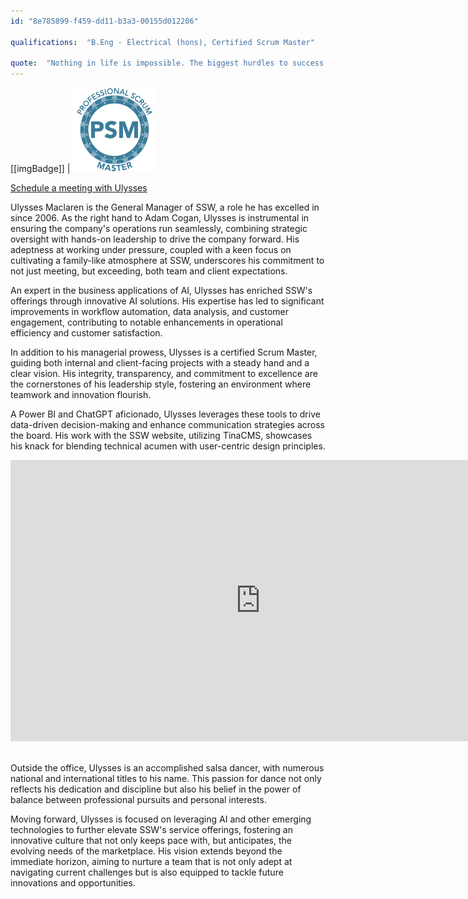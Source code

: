 ```yaml
---
id: "8e785899-f459-dd11-b3a3-00155d012206"

qualifications:  "B.Eng - Electrical (hons), Certified Scrum Master"

quote:  "Nothing in life is impossible. The biggest hurdles to success in life are inaction and fear of failure."
---
```


[[imgBadge]]
| ![Certified Scrum Master](../badges/Certification-scrumorg-master-1.png) 
   
[Schedule a meeting with Ulysses](https://outlook.office.com/bookwithme/user/97ccb01d46744eed9ad7ff2c52c3ade6@ssw.com.au?anonymous&ep=plink)

Ulysses Maclaren is the General Manager of SSW, a role he has excelled in since 2006. As the right hand to Adam Cogan, Ulysses is instrumental in ensuring the company's operations run seamlessly, combining strategic oversight with hands-on leadership to drive the company forward. His adeptness at working under pressure, coupled with a keen focus on cultivating a family-like atmosphere at SSW, underscores his commitment to not just meeting, but exceeding, both team and client expectations.

An expert in the business applications of AI, Ulysses has enriched SSW's offerings through innovative AI solutions. His expertise has led to significant improvements in workflow automation, data analysis, and customer engagement, contributing to notable enhancements in operational efficiency and customer satisfaction.

In addition to his managerial prowess, Ulysses is a certified Scrum Master, guiding both internal and client-facing projects with a steady hand and a clear vision. His integrity, transparency, and commitment to excellence are the cornerstones of his leadership style, fostering an environment where teamwork and innovation flourish.

A Power BI and ChatGPT aficionado, Ulysses leverages these tools to drive data-driven decision-making and enhance communication strategies across the board. His work with the SSW website, utilizing TinaCMS, showcases his knack for blending technical acumen with user-centric design principles.

   <iframe width="800" height="450" src="https://www.youtube.com/embed/Y4tvF0DWEec" frameborder="0"></iframe> 

Outside the office, Ulysses is an accomplished salsa dancer, with numerous national and international titles to his name. This passion for dance not only reflects his dedication and discipline but also his belief in the power of balance between professional pursuits and personal interests.

Moving forward, Ulysses is focused on leveraging AI and other emerging technologies to further elevate SSW's service offerings, fostering an innovative culture that not only keeps pace with, but anticipates, the evolving needs of the marketplace. His vision extends beyond the immediate horizon, aiming to nurture a team that is not only adept at navigating current challenges but is also equipped to tackle future innovations and opportunities.

